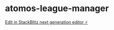 # atomos-league-manager

[Edit in StackBlitz next generation editor ⚡️](https://stackblitz.com/~/github.com/JakobRobijns/atomos-league-manager)